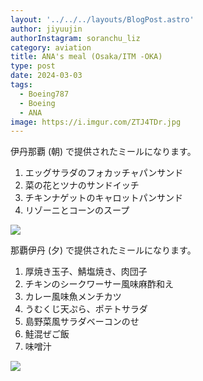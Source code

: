 ```yaml
---
layout: '../../../layouts/BlogPost.astro'
author: jiyuujin
authorInstagram: soranchu_liz
category: aviation
title: ANA's meal (Osaka/ITM -OKA)
type: post
date: 2024-03-03
tags:
  - Boeing787
  - Boeing
  - ANA
image: https://i.imgur.com/ZTJ4TDr.jpg
---
```


伊丹那覇 (朝) で提供されたミールになります。

1. エッグサラダのフォカッチャパンサンド
2. 菜の花とツナのサンドイッチ
3. チキンナゲットのキャロットパンサンド
4. リゾーニとコーンのスープ

![](/assets/img/20240303/kinaishoku_1.JPG)

那覇伊丹 (夕) で提供されたミールになります。

1. 厚焼き玉子、鯖塩焼き、肉団子
2. チキンのシークワーサー風味麻酢和え
3. カレー風味魚メンチカツ
4. うむくじ天ぷら、ポテトサラダ
5. 島野菜風サラダベーコンのせ
6. 鮭混ぜご飯
7. 味噌汁

![](/assets/img/20240303/kinaishoku_2.JPG)
